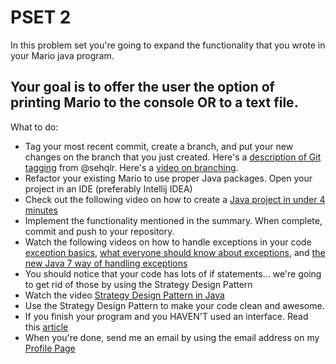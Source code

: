 PSET 2 
==========


In this problem set you're going to expand the functionality that you wrote in your Mario java program.

Your goal is to offer the user the option of printing Mario to the console OR to a text file.
----------------------------------------------------------------------------------------------

What to do:

* Tag your most recent commit, create a branch, and put your new changes on the branch that you just created.  Here's a [description of Git tagging](http://github.com/MoMenne/launchcode-java-class/blob/master/pset2/TaggingHowTo.md) from @sehqlr.  Here's a [video on branching](http://tv.launchcode.us/#/videos/git-branching?lesson=Git).
* Refactor your existing Mario to use proper Java packages.  Open your project in an IDE (preferably Intellij IDEA)
* Check out the following video on how to create a [Java project in under 4 minutes](http://tv.launchcode.us/#/videos/java_game_10min?lesson=Java) 
* Implement the functionality mentioned in the summary.  When complete, commit and push to your repository.
* Watch the following videos on how to handle exceptions in your code [exception basics](http://tv.launchcode.us/#/videos/java_exceptions?lesson=Java), [what everyone should know about exceptions](http://tv.launchcode.us/#/videos/java_exceptions_must_know?lesson=Java), and [the new Java 7 way of handling exceptions](http://tv.launchcode.us/#/videos/java_try_with_resources?lesson=Java)
* You should notice that your code has lots of if statements... we're going to get rid of those by using the Strategy Design Pattern
* Watch the video [Strategy Design Pattern in Java](http://tv.launchcode.us/#/videos/java_strategy?lesson=Java)
* Use the Strategy Design Pattern to make your code clean and awesome. 
* If you finish your program and you HAVEN'T used an interface.  Read this [article](http://java.dzone.com/articles/design-patterns-strategy)
* When you're done, send me an email by using the email address on my [Profile Page](https://github.com/MoMenne)

